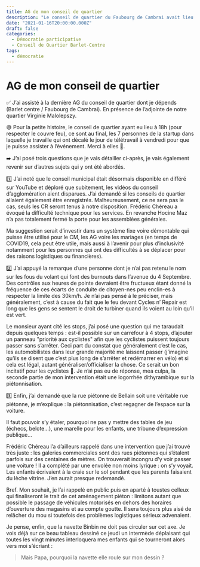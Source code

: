 ```yaml
---
title: AG de mon conseil de quartier
description: "Le conseil de quartier du Faubourg de Cambrai avait lieu à 18h."
date: "2021-01-16T20:00:00.000Z"
draft: false
categories:
  - Démocratie participative
  - Conseil de Quartier Barlet-Centre
tags:
  - démocratie
---
```


# AG de mon conseil de quartier

✅ J’ai assisté à la dernière AG du conseil de quartier dont je dépends (Barlet centre / Faubourg de Cambrai). En présence de l’adjointe de notre quartier Virginie Malolepszy.

😅 Pour la petite histoire, le conseil de quartier ayant eu lieu à 18h (pour respecter le couvre feu), ce sont au final, les 7 personnes de la startup dans laquelle je travaille qui ont décalé le jour de télétravail à vendredi pour que je puisse assister à l’événement. Merci à elles 🙂.

➡️ J’ai posé trois questions que je vais détailler ci-après, je vais également revenir sur d’autres sujets qui y ont été abordés.

1️⃣ J’ai noté que le conseil municipal était désormais disponible en différé sur YouTube et déploré que subitement, les vidéos du conseil d’agglomération aient disparues. J’ai demandé si les conseils de quartier allaient également être enregistrés. Malheureusement, ce ne sera pas le cas, seuls les CR seront tenus à notre disposition. Frédéric Chéreau a évoqué la difficulté technique pour les services. En revanche Hocine Maz n’a pas totalement fermé la porte pour les assemblées générales.

Ma suggestion serait d’investir dans un système fixe voire démontable qui puisse être utilisé pour le CM, les AG voire les mariages (en temps de COVID19, cela peut être utile, mais aussi à l’avenir pour plus d’inclusivité notamment pour les personnes qui ont des difficultés à se déplacer pour des raisons logistiques ou financières).

2️⃣ J’ai appuyé la remarque d’une personne dont je n’ai pas retenu le nom sur les fous du volant qui font des burnouts dans l’avenue du 4 Septembre. Des contrôles aux heures de pointe devraient être fructueux étant donné la fréquence de ces écarts de conduite de citoyen-nes peu enclin-es à respecter la limite des 30km/h. Je n’ai pas pensé à le préciser, mais généralement, c’est à cause du fait que le feu devant Cycles n’ Repair est long que les gens se sentent le droit de turbiner quand ils voient au loin qu’il est vert.

Le monsieur ayant cité les stops, j’ai posé une question qui me taraudait depuis quelques temps : est-il possible sur un carrefour à 4 stops, d’ajouter un panneau "priorité aux cyclistes" afin que les cyclistes puissent toujours passer sans s’arrêter. Ceci part du constat que généralement c’est le cas, les automobilistes dans leur grande majorité me laissent passer (j’imagine qu’ils se disent que c’est plus long de s’arrêter et redémarrer en vélo) et si cela est légal, autant généraliser/officialiser la chose. Ce serait un bon incitatif pour les cyclistes 🙂. Je n’ai pas eu de réponse, mea culpa, la seconde partie de mon intervention était une logorrhée dithyrambique sur la piétonnisation.

3️⃣ Enfin, j’ai demandé que la rue piétonne de Bellain soit une véritable rue piétonne, je m’explique : la piétonnisation, c’est regagner de l’espace sur la voiture.

Il faut pouvoir s’y étaler, pourquoi ne pas y mettre des tables de jeu (échecs, belote...), une marelle pour les enfants, une tribune d’expression publique...

Frédéric Chéreau l’a d’ailleurs rappelé dans une intervention que j’ai trouvé très juste : les galeries commerciales sont des rues piétonnes qui s’étalent parfois sur des centaines de mètres. On trouverait incongru d’y voir passer une voiture ! Il a complété par une envolée non moins lyrique : on s’y voyait. Les enfants écrivaient à la craie sur le sol pendant que les parents faisaient du lèche vitrine. J’en aurait presque redemandé.

Bref. Mon souhait, je l’ai rappelé en public puis en aparté à toustes celleux qui finaliseront le trait de cet aménagement piéton : limitons autant que possible le passage de véhicules motorisés en dehors des horaires d’ouverture des magasins et au compte goutte. Il sera toujours plus aisé de relâcher du mou si toutefois des problèmes logistiques sérieux advenaient.

Je pense, enfin, que la navette Binbin ne doit pas circuler sur cet axe. Je vois déjà sur ce beau tableau dessiné ce jeudi un intermède déplaisant qui toutes les vingt minutes interloquera mes enfants qui se tourneront alors vers moi s’écriant :

> Mais Papa, pourquoi la navette elle roule sur mon dessin ?
